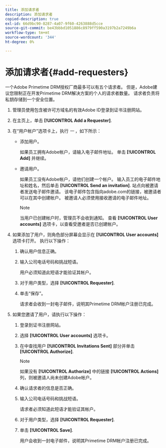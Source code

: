 ```yaml
---
title: 添加请求者
description: 添加请求者
copied-description: true
exl-id: 66d9bc90-8287-4a07-9f60-4263888d5cce
source-git-commit: be43bbbd1051886c8979ff590a3197b2a7249b6a
workflow-type: tm+mt
source-wordcount: '344'
ht-degree: 0%

---
```


# 添加请求者{#add-requesters}

一个Adobe Primetime DRM授权厂商最多可以有五个请求者。 但是，Adobe建议您限制正在开发Primetime DRM解决方案的个人的请求者数量。 请求者负责将私钥存储到一个安全位置。

1. 管理员使用包含被许可方域名的有效Adobe ID登录到证书注册网站。
1. 在主页上，单击 **[!UICONTROL Add a Requester]**.
1. 在“用户帐户”选项卡上，执行 *一* ，如下所示：

   * 添加用户。

      如果员工拥有Adobe帐户，请输入电子邮件地址。 单击 **[!UICONTROL Add]** 并继续。
   * 邀请用户。

      如果员工没有Adobe帐户，请他们创建一个帐户。 输入员工的电子邮件地址和姓名，然后单击 **[!UICONTROL Send an invitation]**. 站点向被邀请者发送电子邮件邀请。 该电子邮件包含指向adobe.com的链接，被邀请者可以在其中创建帐户。 被邀请人必须使用接收邀请的电子邮件地址。

      >[!NOTE]
      >
      >当用户已创建帐户时，管理员不会收到通知。 查看 **[!UICONTROL User accounts]** 选项卡，以查看受邀者是否已创建帐户。

1. 如果添加了用户，则角色部分屏幕会显示在 **[!UICONTROL User accounts]** 选项卡打开。 执行以下操作：

   1. 确认用户信息正确。
   1. 输入公司电话号码和挑战短语。

      用户必须知道此短语才能验证其帐户。
   1. 对于用户类型，选择 **[!UICONTROL Requester]**.
   1. 单击“保存”。

      请求者会收到一封电子邮件，说明其Primetime DRM帐户注册已完成。

1. 如果您邀请了用户，请执行以下操作：

   1. 登录到证书注册网站。
   1. 选择 **[!UICONTROL User accounts]** 选项卡。
   1. 在中查找用户 **[!UICONTROL Invitations Sent]** 部分并单击 **[!UICONTROL Authorize]**.

      >[!NOTE]
      >
      >如果没有 **[!UICONTROL Authorize]** 中的链接 **[!UICONTROL Actions]** 列，则被邀请人尚未创建Adobe帐户。

   1. 确认请求者的信息是否正确。
   1. 输入公司电话号码和挑战短语。

      请求者必须知道此短语才能验证其帐户。
   1. 对于用户类型，选择 **[!UICONTROL Requester]**.
   1. 单击 **[!UICONTROL Save]**.

      用户会收到一封电子邮件，说明其Primetime DRM帐户注册已完成。

